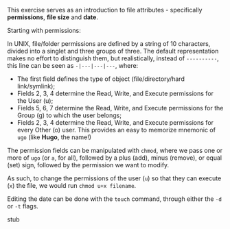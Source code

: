 This exercise serves as an introduction to file attributes - specifically **permissions**, **file size** and **date**.

Starting with permissions:

In UNIX, file/folder permissions are defined by a string of 10 characters, divided into a singlet and three groups of three. The default representation makes no effort to distinguish them, but realistically, instead of `----------`, this line can be seen as `-|---|---|---`, where:

- The first field defines the type of object (file/directory/hard link/symlink);
- Fields 2, 3, 4 determine the Read, Write, and Execute permissions for the User (u);
- Fields 5, 6, 7 determine the Read, Write, and Execute permissions for the Group (g) to which the user belongs;
- Fields 2, 3, 4 determine the Read, Write, and Execute permissions for every Other (o) user.
This provides an easy to memorize mnemonic of `ugo` (like **Hugo**, the name!)

The permission fields can be manipulated with `chmod`, where we pass one or more of `ugo` (or `a`, for all), followed by a plus (add), minus (remove), or equal (set) sign, followed by the permission we want to modify.

As such, to change the permissions of the user (`u`) so that they can execute (`x`) the file, we would run `chmod u+x filename`.

Editing the date can be done with the `touch` command, through either the `-d` or `-t` flags.

stub
